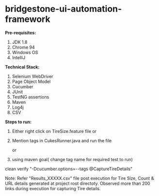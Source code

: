 # bridgestone-ui-automation-framework


**Pre-requisites:**

1. JDK 1.8
2. Chrome 94
3. Windows OS
4. IntelliJ


**Technical Stack:**
1. Selenium WebDriver
2. Page Object Model
3. Cucumber
4. JUnit
5. TestNG assertions
6. Maven
7. Log4j
8. CSV 


**Steps to run:**

1. Either right click on TireSize.feature file
        or
2. Mention tags in CukesRunner.java and run the file

   or

3. using maven  goal( change tag name for required test to run)

 clean verify "-Dcucumber.options=--tags @CaptureTireDetails"
 
 

Note: Refer "Results_XXXXX.csv" file post execution for Tire Size, Count & URL details generated at project root directoty. Observed more than 200 links during execution for capturing Tire details.


